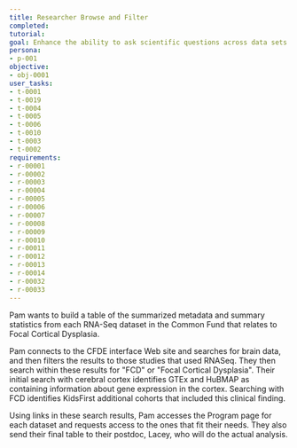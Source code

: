 ```yaml
---
title: Researcher Browse and Filter
completed:
tutorial:
goal: Enhance the ability to ask scientific questions across data sets
persona:
- p-001
objective:
- obj-0001
user_tasks:
- t-0001
- t-0019
- t-0004
- t-0005
- t-0006
- t-0010
- t-0003
- t-0002
requirements:
- r-00001
- r-00002
- r-00003
- r-00004
- r-00005
- r-00006
- r-00007
- r-00008
- r-00009
- r-00010
- r-00011
- r-00012
- r-00013
- r-00014
- r-00032
- r-00033
---
```


Pam wants to build a table of the summarized metadata and summary statistics
from each RNA-Seq dataset in the Common Fund that relates to Focal Cortical Dysplasia.

Pam connects to the CFDE interface Web site and searches for brain data, and then filters the results to those studies that used RNASeq. They then search within these results
for "FCD" or "Focal Cortical Dysplasia".
Their initial search with cerebral cortex identifies GTEx and HuBMAP as containing information about gene expression in the cortex. Searching with FCD identifies KidsFirst additional cohorts that included this clinical finding.

Using links in these search results, Pam accesses the Program
page for each dataset and requests access to the ones that fit their needs. They also send
their final table to their postdoc, Lacey, who will do the actual analysis.
